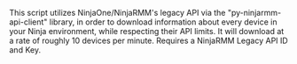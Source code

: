 This script utilizes NinjaOne/NinjaRMM's legacy API via the "py-ninjarmm-api-client" library, in order to download information about every device in your Ninja environment, while respecting their API limits. It will download at a rate of roughly 10 devices per minute. Requires a NinjaRMM Legacy API ID and Key.